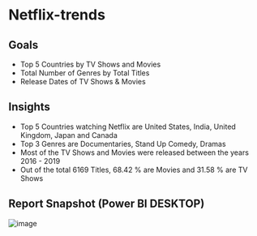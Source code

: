 # Netflix-trends
## Goals
- Top 5 Countries by TV Shows and Movies
- Total Number of Genres by Total Titles
- Release Dates of TV Shows & Movies
## Insights
- Top 5 Countries watching Netflix are United States, India, United Kingdom, Japan and Canada
- Top 3 Genres are Documentaries, Stand Up Comedy, Dramas
- Most of the TV Shows and Movies were released between the years 2016 - 2019
- Out of the total 6169 Titles, 68.42 % are Movies and 31.58 % are TV Shows
## Report Snapshot (Power BI DESKTOP)
![image](https://github.com/OviyaElangovan/Netflix-trends/assets/159682136/ed74b3ed-4a3d-48ce-9bda-f77ae6b50df1)

